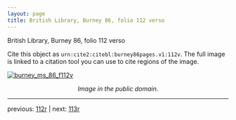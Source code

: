 ```yaml
---
layout: page
title: British Library, Burney 86, folio 112 verso
---
```


British Library, Burney 86, folio 112 verso

Cite this object as `urn:cite2:citebl:burney86pages.v1:112v`.  The full image is linked to a citation tool you can use to cite regions of the image.

[![burney_ms_86_f112v](http://www.homermultitext.org/iipsrv?IIIF=/project/homer/pyramidal/deepzoom/citebl/burney86imgs/v1/burney_ms_86_f112v.tif/full/800,/0/default.jpg)](http://www.homermultitext.org/ict2/?urn=urn:cite2:citebl:burney86imgs.v1:burney_ms_86_f112v) 

<p style="text-align: center; font-style: italic;">Image in the public domain.</p>

---

previous: [112r](../112r/) | next: [113r](../113r/)